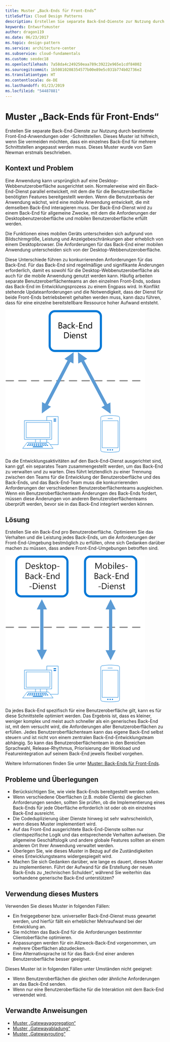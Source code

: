 ```yaml
---
title: Muster „Back-Ends für Front-Ends“
titleSuffix: Cloud Design Patterns
description: Erstellen Sie separate Back-End-Dienste zur Nutzung durch bestimmte Front-End-Anwendungen oder -Schnittstellen.
keywords: Entwurfsmuster
author: dragon119
ms.date: 06/23/2017
ms.topic: design-pattern
ms.service: architecture-center
ms.subservice: cloud-fundamentals
ms.custom: seodec18
ms.openlocfilehash: 7a58da4c249250eaa789c39222e965e1cdf84002
ms.sourcegitcommit: 1b50810208354577b00e89e5c031b774b02736e2
ms.translationtype: HT
ms.contentlocale: de-DE
ms.lasthandoff: 01/23/2019
ms.locfileid: "54487881"
---
```

# <a name="backends-for-frontends-pattern"></a>Muster „Back-Ends für Front-Ends“

Erstellen Sie separate Back-End-Dienste zur Nutzung durch bestimmte Front-End-Anwendungen oder -Schnittstellen. Dieses Muster ist hilfreich, wenn Sie vermeiden möchten, dass ein einzelnes Back-End für mehrere Schnittstellen angepasst werden muss. Dieses Muster wurde von Sam Newman erstmals beschrieben.

## <a name="context-and-problem"></a>Kontext und Problem

Eine Anwendung kann ursprünglich auf eine Desktop-Webbenutzeroberfläche ausgerichtet sein. Normalerweise wird ein Back-End-Dienst parallel entwickelt, mit dem die für die Benutzeroberfläche benötigten Features bereitgestellt werden. Wenn die Benutzerbasis der Anwendung wächst, wird eine mobile Anwendung entwickelt, die mit demselben Back-End interagieren muss. Der Back-End-Dienst wird zu einem Back-End für allgemeine Zwecke, mit dem die Anforderungen der Desktopbenutzeroberfläche und mobilen Benutzeroberfläche erfüllt werden.

Die Funktionen eines mobilen Geräts unterscheiden sich aufgrund von Bildschirmgröße, Leistung und Anzeigebeschränkungen aber erheblich von einem Desktopbrowser. Die Anforderungen für das Back-End einer mobilen Anwendung unterscheiden sich von der Desktop-Webbenutzeroberfläche.

Diese Unterschiede führen zu konkurrierenden Anforderungen für das Back-End. Für das Back-End sind regelmäßige und signifikante Änderungen erforderlich, damit es sowohl für die Desktop-Webbenutzeroberfläche als auch für die mobile Anwendung genutzt werden kann. Häufig arbeiten separate Benutzeroberflächenteams an den einzelnen Front-Ends, sodass das Back-End im Entwicklungsprozess zu einem Engpass wird. In Konflikt stehende Updateanforderungen und die Notwendigkeit, dass der Dienst für beide Front-Ends betriebsbereit gehalten werden muss, kann dazu führen, dass für eine einzelne bereitstellbare Ressource hoher Aufwand entsteht.

![Kontext- und Problemdiagramm des Musters „Back-Ends für Front-Ends“](./_images/backend-for-frontend.png)

Da die Entwicklungsaktivitäten auf den Back-End-Dienst ausgerichtet sind, kann ggf. ein separates Team zusammengestellt werden, um das Back-End zu verwalten und zu warten. Dies führt letztendlich zu einer Trennung zwischen den Teams für die Entwicklung der Benutzeroberfläche und des Back-Ends, und das Back-End-Team muss die konkurrierenden Anforderungen der verschiedenen Benutzeroberflächenteams ausgleichen. Wenn ein Benutzeroberflächenteam Änderungen des Back-Ends fordert, müssen diese Änderungen von anderen Benutzeroberflächenteams überprüft werden, bevor sie in das Back-End integriert werden können.

## <a name="solution"></a>Lösung

Erstellen Sie ein Back-End pro Benutzeroberfläche. Optimieren Sie das Verhalten und die Leistung jedes Back-Ends, um die Anforderungen der Front-End-Umgebung bestmöglich zu erfüllen, ohne sich Gedanken darüber machen zu müssen, dass andere Front-End-Umgebungen betroffen sind.

![Diagramm des Musters „Back-Ends für Front-Ends“](./_images/backend-for-frontend-example.png)

Da jedes Back-End spezifisch für eine Benutzeroberfläche gilt, kann es für diese Schnittstelle optimiert werden. Das Ergebnis ist, dass es kleiner, weniger komplex und meist auch schneller als ein generisches Back-End ist, mit dem versucht wird, die Anforderungen aller Benutzeroberflächen zu erfüllen. Jedes Benutzeroberflächenteam kann das eigene Back-End selbst steuern und ist nicht von einem zentralen Back-End-Entwicklungsteam abhängig. So kann das Benutzeroberflächenteam in den Bereichen Sprachwahl, Release-Rhythmus, Priorisierung der Workload und Featureintegration auf seinem Back-End jeweils flexibel vorgehen.

Weitere Informationen finden Sie unter [Muster: Back-Ends für Front-Ends](https://samnewman.io/patterns/architectural/bff/).

## <a name="issues-and-considerations"></a>Probleme und Überlegungen

- Berücksichtigen Sie, wie viele Back-Ends bereitgestellt werden sollen.
- Wenn verschiedene Oberflächen (z.B. mobile Clients) die gleichen Anforderungen senden, sollten Sie prüfen, ob die Implementierung eines Back-Ends für jede Oberfläche erforderlich ist oder ob ein einzelnes Back-End ausreicht.
- Die Codeduplizierung über Dienste hinweg ist sehr wahrscheinlich, wenn dieses Muster implementiert wird.
- Auf das Front-End ausgerichtete Back-End-Dienste sollten nur clientspezifische Logik und das entsprechende Verhalten aufweisen. Die allgemeine Geschäftslogik und andere globale Features sollten an einem anderen Ort Ihrer Anwendung verwaltet werden.
- Überlegen Sie, wie dieses Muster in Bezug auf die Zuständigkeiten eines Entwicklungsteams widergespiegelt wird.
- Machen Sie sich Gedanken darüber, wie lange es dauert, dieses Muster zu implementieren. Führt der Aufwand für die Erstellung der neuen Back-Ends zu „technischen Schulden“, während Sie weiterhin das vorhandene generische Back-End unterstützen?

## <a name="when-to-use-this-pattern"></a>Verwendung dieses Musters

Verwenden Sie dieses Muster in folgenden Fällen:

- Ein freigegebener bzw. universeller Back-End-Dienst muss gewartet werden, und hierfür fällt ein erheblicher Mehraufwand bei der Entwicklung an.
- Sie möchten das Back-End für die Anforderungen bestimmter Clientoberfläche optimieren.
- Anpassungen werden für ein Allzweck-Back-End vorgenommen, um mehrere Oberflächen abzudecken.
- Eine Alternativsprache ist für das Back-End einer anderen Benutzeroberfläche besser geeignet.

Dieses Muster ist in folgenden Fällen unter Umständen nicht geeignet:

- Wenn Benutzeroberflächen die gleichen oder ähnliche Anforderungen an das Back-End senden.
- Wenn nur eine Benutzeroberfläche für die Interaktion mit dem Back-End verwendet wird.

## <a name="related-guidance"></a>Verwandte Anweisungen

- [Muster „Gatewayaggregation“](./gateway-aggregation.md)
- [Muster „Gatewayabladung“](./gateway-offloading.md)
- [Muster „Gatewayrouting“](./gateway-routing.md)
